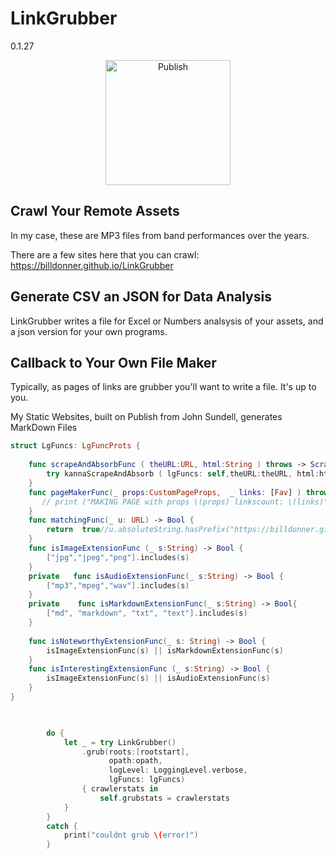 # LinkGrubber
0.1.27




<p align="center">
<img src="https://billdonner.com/images/fists/fistUp1024x1024.png" width="200" max-width="90%" alt="Publish" />
</p>




## Crawl Your Remote Assets

In my case, these are MP3 files from band performances over the years. 

There are a few sites here that you can crawl:  https://billdonner.github.io/LinkGrubber

## Generate CSV an JSON for Data Analysis

LinkGrubber writes a file for Excel or Numbers analsysis of your assets, and a json version for your own programs.

## Callback to Your Own File Maker

Typically, as pages of links are grubber you'll want to write a file. It's up to you.

My Static Websites, built on Publish from John Sundell, generates MarkDown Files


```swift 
struct LgFuncs: LgFuncProts {
    
    func scrapeAndAbsorbFunc ( theURL:URL, html:String ) throws -> ScrapeAndAbsorbBlock {
        try kannaScrapeAndAbsorb ( lgFuncs: self,theURL:theURL, html:html )
    }
    func pageMakerFunc(_ props:CustomPageProps,  _ links: [Fav] ) throws -> () {
       // print ("MAKING PAGE with props \(props) linkscount: \(links)")
    }
    func matchingFunc(_ u: URL) -> Bool {
        return  true//u.absoluteString.hasPrefix("https://billdonner.github.io/LinkGrubber/")
    }
    func isImageExtensionFunc (_ s:String) -> Bool {
        ["jpg","jpeg","png"].includes(s)
    }
    private   func isAudioExtensionFunc(_ s:String) -> Bool {
        ["mp3","mpeg","wav"].includes(s)
    }
    private    func isMarkdownExtensionFunc(_ s:String) -> Bool{
        ["md", "markdown", "txt", "text"].includes(s)
    }
    
    func isNoteworthyExtensionFunc(_ s: String) -> Bool {
        isImageExtensionFunc(s) || isMarkdownExtensionFunc(s)
    }
    func isInterestingExtensionFunc (_ s:String) -> Bool {
        isImageExtensionFunc(s) || isAudioExtensionFunc(s)
    }
}


  
        do {
            let _ = try LinkGrubber()
                .grub(roots:[rootstart],
                      opath:opath,
                      logLevel: LoggingLevel.verbose,
                      lgFuncs: lgFuncs)
                { crawlerstats in
                    self.grubstats = crawlerstats
            }
        }
        catch {
            print("couldnt grub \(error)")
        }
    
```


